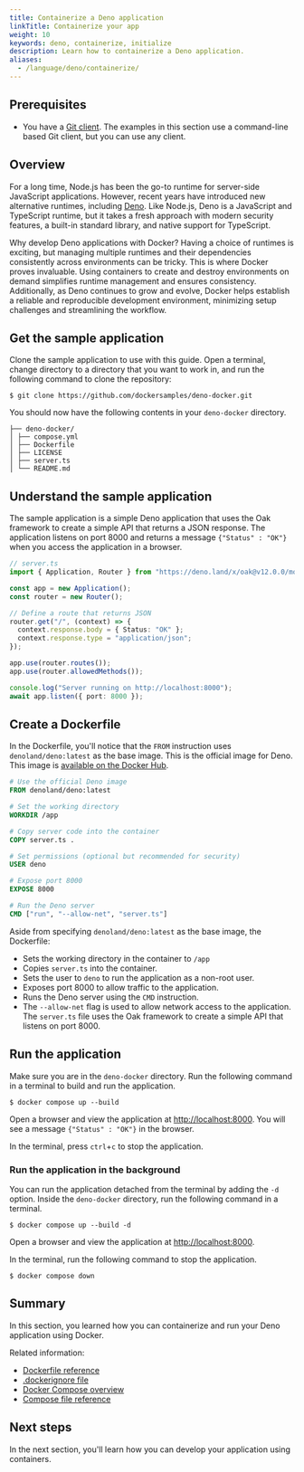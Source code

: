 ```yaml
---
title: Containerize a Deno application
linkTitle: Containerize your app
weight: 10
keywords: deno, containerize, initialize
description: Learn how to containerize a Deno application.
aliases:
  - /language/deno/containerize/
---
```


## Prerequisites

* You have a [Git client](https://git-scm.com/downloads). The examples in this section use a command-line based Git client, but you can use any client.

## Overview

For a long time, Node.js has been the go-to runtime for server-side JavaScript applications. However, recent years have introduced new alternative runtimes, including [Deno](https://deno.land/). Like Node.js, Deno is a JavaScript and TypeScript runtime, but it takes a fresh approach with modern security features, a built-in standard library, and native support for TypeScript.

Why develop Deno applications with Docker? Having a choice of runtimes is exciting, but managing multiple runtimes and their dependencies consistently across environments can be tricky. This is where Docker proves invaluable. Using containers to create and destroy environments on demand simplifies runtime management and ensures consistency. Additionally, as Deno continues to grow and evolve, Docker helps establish a reliable and reproducible development environment, minimizing setup challenges and streamlining the workflow.

## Get the sample application

Clone the sample application to use with this guide. Open a terminal, change
directory to a directory that you want to work in, and run the following
command to clone the repository:

```console
$ git clone https://github.com/dockersamples/deno-docker.git
```

You should now have the following contents in your `deno-docker` directory.

```text
├── deno-docker/
│ ├── compose.yml
│ ├── Dockerfile
│ ├── LICENSE
│ ├── server.ts
│ └── README.md
```

## Understand the sample application

The sample application is a simple Deno application that uses the Oak framework to create a simple API that returns a JSON response. The application listens on port 8000 and returns a message `{"Status" : "OK"}` when you access the application in a browser.

```typescript
// server.ts
import { Application, Router } from "https://deno.land/x/oak@v12.0.0/mod.ts";

const app = new Application();
const router = new Router();

// Define a route that returns JSON
router.get("/", (context) => {
  context.response.body = { Status: "OK" };
  context.response.type = "application/json";
});

app.use(router.routes());
app.use(router.allowedMethods());

console.log("Server running on http://localhost:8000");
await app.listen({ port: 8000 });
```

## Create a Dockerfile

In the Dockerfile, you'll notice that the `FROM` instruction uses `denoland/deno:latest`
as the base image. This is the official image for Deno. This image is [available on the Docker Hub](https://hub.docker.com/r/denoland/deno).

```dockerfile
# Use the official Deno image
FROM denoland/deno:latest

# Set the working directory
WORKDIR /app

# Copy server code into the container
COPY server.ts .

# Set permissions (optional but recommended for security)
USER deno

# Expose port 8000
EXPOSE 8000

# Run the Deno server
CMD ["run", "--allow-net", "server.ts"]
```

Aside from specifying `denoland/deno:latest` as the base image, the Dockerfile:

- Sets the working directory in the container to `/app`
- Copies `server.ts` into the container.
- Sets the user to `deno` to run the application as a non-root user.
- Exposes port 8000 to allow traffic to the application.
- Runs the Deno server using the `CMD` instruction.
- The `--allow-net` flag is used to allow network access to the application. The `server.ts` file uses the Oak framework to create a simple API that listens on port 8000.

## Run the application

Make sure you are in the `deno-docker` directory. Run the following command in a terminal to build and run the application.

```console
$ docker compose up --build
```

Open a browser and view the application at [http://localhost:8000](http://localhost:8000). You will see a message `{"Status" : "OK"}` in the browser.

In the terminal, press `ctrl`+`c` to stop the application.

### Run the application in the background

You can run the application detached from the terminal by adding the `-d`
option. Inside the `deno-docker` directory, run the following command
in a terminal.

```console
$ docker compose up --build -d
```

Open a browser and view the application at [http://localhost:8000](http://localhost:8000).


In the terminal, run the following command to stop the application.

```console
$ docker compose down
```

## Summary

In this section, you learned how you can containerize and run your Deno
application using Docker.

Related information:

 - [Dockerfile reference](/reference/dockerfile.md)
 - [.dockerignore file](/reference/dockerfile.md#dockerignore-file)
 - [Docker Compose overview](/manuals/compose/_index.md)
 - [Compose file reference](/reference/compose-file/_index.md)

## Next steps

In the next section, you'll learn how you can develop your application using
containers.

